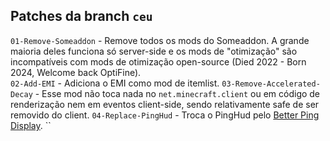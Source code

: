 Patches da branch `ceu`
---

`01-Remove-Someaddon` - Remove todos os mods do Someaddon. A grande maioria deles funciona só server-side e os mods de "otimização" são incompatíveis com mods de otimização open-source (Died 2022 - Born 2024, Welcome back OptiFine).  
`02-Add-EMI` - Adiciona o EMI como mod de itemlist.
`03-Remove-Accelerated-Decay` - Esse mod não toca nada no `net.minecraft.client` ou em código de renderização nem em eventos client-side, sendo relativamente safe de ser removido do client.
`04-Replace-PingHud` - Troca o PingHud pelo [Better Ping Display](https://modrinth.com/mod/better-ping-display).
``
